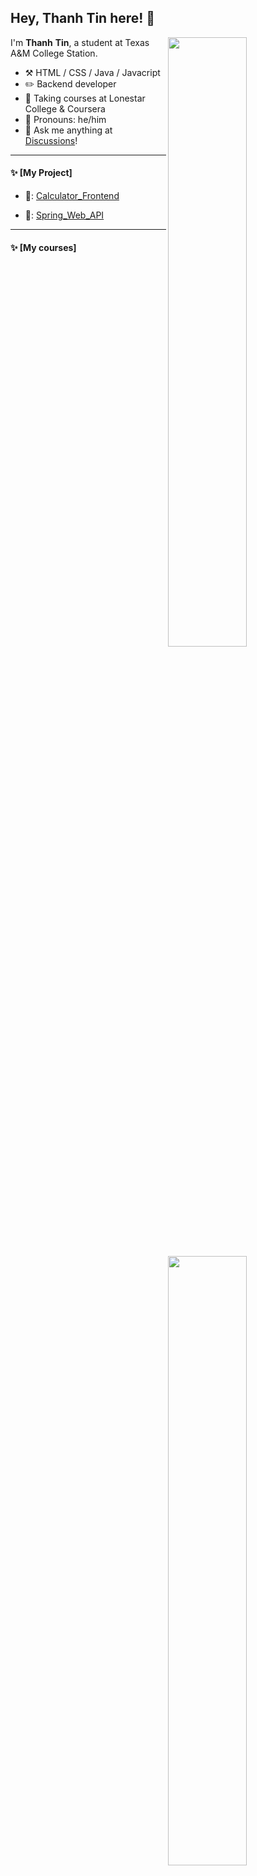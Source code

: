 ## Hey, Thanh Tin here! :wave:

[<img align="right" width="50%" src="https://github-readme-stats-ouuan.vercel.app/api?username=ThanhTinLam&theme=dark&show_icons=true">](https://metrics.lecoq.io/ThanhTinLam#gh-dark-mode-only)
[<img align="right" width="50%" src="https://github-readme-stats-ouuan.vercel.app/api?username=ThanhTinLam&show_icons=true">](https://metrics.lecoq.io/ThanhTinLam#gh-light-mode-only)

I'm **Thanh** **Tin**, a student at Texas A&M College Station.

-   :hammer_and_pick: HTML / CSS / Java / Javacript
-   :pencil2: Backend developer
-   :seedling: Taking courses at Lonestar College & Coursera
-   :man: Pronouns: he/him
-   :thought_balloon: Ask me anything at [Discussions](https://github.com/ThanhTinLam/Spring_Web_API/discussions/5)!

---

#### :sparkles: [My Project]

-   📝: [Calculator_Frontend](https://github.com/ThanhTinLam/Calculator_Frontend.git)

-   📝: [Spring_Web_API](https://github.com/ThanhTinLam/Spring_Web_API.git)
---

#### :sparkles: [My courses]

<!--START_SECTION:top-followers-->
<table>
<tr>
  <tr>
    <td align="center">
      <a href="https://www.coursera.org/account/accomplishments/verify/87KGHH6JRWNE">
        <img src="https://user-images.githubusercontent.com/110953007/208479231-535f81fc-7ec4-4b07-ae0c-3f0900e84772.png" width="300px;" alt="wizardforcel"/>
      </a>
      <br />
      <a href="https://www.coursera.org/account/accomplishments/verify/87KGHH6JRWNE">CSS3</a>
    </td>
    <td align="center">
      <a href="https://www.coursera.org/account/accomplishments/verify/2UNB7ANJ37BM">
        <img src="https://user-images.githubusercontent.com/110953007/208479769-39433e83-85ef-4a8c-8069-594c5fcda473.png" width="300px;" alt="gaocegege"/>
      </a>
      <br />
      <a href="https://www.coursera.org/account/accomplishments/verify/2UNB7ANJ37BM">Design</a>
    </td>
    <td align="center">
      <a href="https://www.coursera.org/account/accomplishments/verify/69LDCFNHTGQR">
        <img src="https://user-images.githubusercontent.com/110953007/208480146-25e3e247-d46e-44f8-bf48-d4fa825f2a21.png" width="300px;" alt="losfair"/>
      </a>
      <br />
      <a href="https://www.coursera.org/account/accomplishments/verify/69LDCFNHTGQR">HTML</a>
    </td>
</tr>
    <td align="center">
      <a href="https://www.coursera.org/account/accomplishments/verify/8ZRTBT6L37HT">
        <img src="https://user-images.githubusercontent.com/110953007/208484136-f2bc4545-589b-45f5-b0fb-de0dbb243a80.png" width="300px;" alt="Harry-Chen"/>
      </a>
      <br />
      <a href="https://www.coursera.org/account/accomplishments/verify/8ZRTBT6L37HT">Javascript</a>
    </td>
    <td align="center">
      <a href="https://www.coursera.org/account/accomplishments/verify/GW9V2GCAQH2V">
        <img src="https://user-images.githubusercontent.com/110953007/208484413-893b9759-ec9e-44a3-be2f-0584e34cf52b.png" width="300px;" alt="mashirozx"/>
      </a>
      <br />
      <a href="https://www.coursera.org/account/accomplishments/verify/GW9V2GCAQH2V">Progamming Foundation</a>
    </td>
    <td align="center">
      <a href="https://www.coursera.org/account/accomplishments/verify/879DKFJV69U4">
        <img src="https://user-images.githubusercontent.com/110953007/209446557-027198b4-ab75-448d-a586-a5b4947bbf17.png" width="300px;" alt="hua1995116"/>
      </a>
      <br />
      <a href="https://www.coursera.org/account/accomplishments/verify/879DKFJV69U4">Data</a>
    </td>
    
  </tr>
</table>
<!--END_SECTION:top-courses-->
